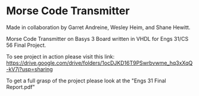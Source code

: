# Morse Code Transmitter
Made in collaboration by Garret Andreine, Wesley Heim, and Shane Hewitt.

Morse Code Transmitter on Basys 3 Board written in VHDL for Engs 31/CS 56 Final Project.

To see project in action please visit this link: https://drive.google.com/drive/folders/1ocDJKD16T9PSwrbvwme_hq3xXqQ-kV7j?usp=sharing

To get a full grasp of the project please look at the "Engs 31 Final Report.pdf"
